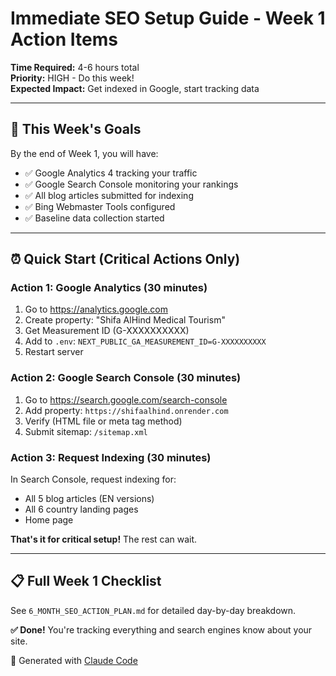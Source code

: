# Immediate SEO Setup Guide - Week 1 Action Items

**Time Required:** 4-6 hours total  
**Priority:** HIGH - Do this week!  
**Expected Impact:** Get indexed in Google, start tracking data

---

## 🎯 This Week's Goals

By the end of Week 1, you will have:
- ✅ Google Analytics 4 tracking your traffic
- ✅ Google Search Console monitoring your rankings
- ✅ All blog articles submitted for indexing
- ✅ Bing Webmaster Tools configured
- ✅ Baseline data collection started

---

## ⏰ Quick Start (Critical Actions Only)

### **Action 1: Google Analytics (30 minutes)**
1. Go to https://analytics.google.com
2. Create property: "Shifa AlHind Medical Tourism"
3. Get Measurement ID (G-XXXXXXXXXX)
4. Add to `.env`: `NEXT_PUBLIC_GA_MEASUREMENT_ID=G-XXXXXXXXXX`
5. Restart server

### **Action 2: Google Search Console (30 minutes)**
1. Go to https://search.google.com/search-console
2. Add property: `https://shifaalhind.onrender.com`
3. Verify (HTML file or meta tag method)
4. Submit sitemap: `/sitemap.xml`

### **Action 3: Request Indexing (30 minutes)**
In Search Console, request indexing for:
- All 5 blog articles (EN versions)
- All 6 country landing pages
- Home page

**That's it for critical setup!** The rest can wait.

---

## 📋 Full Week 1 Checklist

See `6_MONTH_SEO_ACTION_PLAN.md` for detailed day-by-day breakdown.

**✅ Done!** You're tracking everything and search engines know about your site.

🤖 Generated with [Claude Code](https://claude.com/claude-code)
